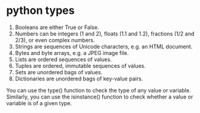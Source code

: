 
# python types
  
1. Booleans are either True or False.
1. Numbers can be integers (1 and 2), floats (1.1 and 1.2), fractions (1/2 and 2/3), or even complex numbers.
1. Strings are sequences of Unicode characters, e.g. an HTML document.
1. Bytes and byte arrays, e.g. a JPEG image file.
1. Lists are ordered sequences of values.
1. Tuples are ordered, immutable sequences of values.
1. Sets are unordered bags of values.
1. Dictionaries are unordered bags of key-value pairs.

You can use the type() function to check the type of any value or variable.
Similarly, you can use the isinstance() function to check whether a value or variable is of a given type.